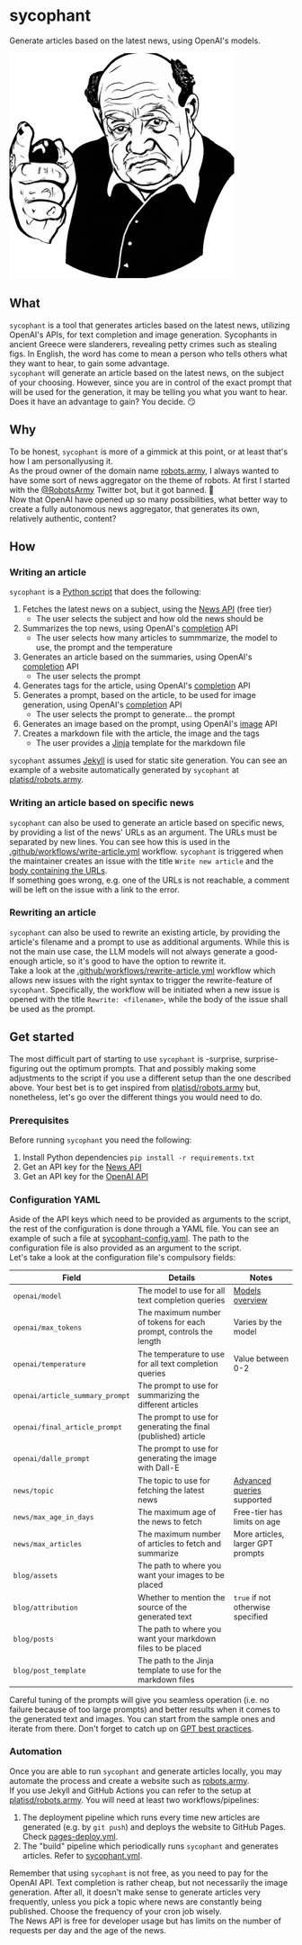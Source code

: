 # sycophant

Generate articles based on the latest news, using OpenAI's models.

![sycophant](sycophant-logo.png)

## What

`sycophant` is a tool that generates articles based on the latest news, utilizing OpenAI's APIs,
for text completion and image generation.
Sycophants in ancient Greece were slanderers, revealing petty crimes such as stealing figs.
In English, the word has come to mean a person who tells others what they want to hear, to gain some advantage.<br>
`sycophant` will generate an article based on the latest news, on the subject of your choosing.
However, since you are in control of the exact prompt that will be used for the generation,
it may be telling you what you want to hear. Does it have an advantage to gain? You decide. 😏

## Why

To be honest, `sycophant` is more of a gimmick at this point, or at least that's how I am personallyusing it.<br>
As the proud owner of the domain name [robots.army](https://robots.army/), I always wanted to have some sort of
news aggregator on the theme of robots.
At first I started with the [@RobotsArmy](https://twitter.com/RobotsArmy) Twitter bot, but it got banned. 🤣<br>
Now that OpenAI have opened up so many possibilities, what better way to create a fully autonomous news aggregator,
that generates its own, relatively authentic, content?

## How

### Writing an article

`sycophant` is a [Python script](sycophant.py) that does the following:
1. Fetches the latest news on a subject, using the [News API](https://newsapi.org/) (free tier)
   * The user selects the subject and how old the news should be
1. Summarizes the top news, using OpenAI's [completion](https://platform.openai.com/docs/api-reference/completions) API
   * The user selects how many articles to summmarize, the model to use, the prompt and the temperature
1. Generates an article based on the summaries, using OpenAI's [completion](https://platform.openai.com/docs/api-reference/completions) API
   * The user selects the prompt
1. Generates tags for the article, using OpenAI's [completion](https://platform.openai.com/docs/api-reference/completions) API
1. Generates a prompt, based on the article, to be used for image generation, using OpenAI's [completion](https://platform.openai.com/docs/api-reference/completions) API
   * The user selects the prompt to generate... the prompt
1. Generates an image based on the prompt, using OpenAI's [image](https://platform.openai.com/docs/api-reference/images) API
1. Creates a markdown file with the article, the image and the tags
   * The user provides a [Jinja](https://realpython.com/primer-on-jinja-templating/) template for the markdown file

`sycophant` assumes [Jekyll](https://jekyllrb.com/) is used for static site generation.
You can see an example of a website automatically generated by `sycophant` at [platisd/robots.army](https://github.com/platisd/robots.army).

### Writing an article based on specific news

`sycophant` can also be used to generate an article based on specific news, by providing a list of the news' URLs as an argument.
The URLs must be separated by new lines. You can see how this is used in the
[.github/workflows/write-article.yml](https://github.com/platisd/robots.army/blob/master/.github/workflows/write-article.yml) workflow.
`sycophant` is triggered when the maintainer creates an issue with the title `Write new article` and the
[body containing the URLs](https://github.com/platisd/robots.army/issues/7).<br>
If something goes wrong, e.g. one of the URLs is not reachable, a comment will be left on the issue with a link to the error.

### Rewriting an article

`sycophant` can also be used to rewrite an existing article, by providing the article's filename and a prompt to use as additional arguments.
While this is not the main use case, the LLM models will not always generate a good-enough article, so it's good to have the option to rewrite it.<br>
Take a look at the [.github/workflows/rewrite-article.yml](https://github.com/platisd/robots.army/blob/master/.github/workflows/rewrite-article.yml)
workflow which allows new issues with the right syntax to trigger the rewrite-feature of `sycophant`.
Specifically, the workflow will be initiated when a new issue is opened with the title `Rewrite: <filename>`,
while the body of the issue shall be used as the prompt.

## Get started

The most difficult part of starting to use `sycophant` is -surprise, surprise- figuring out the optimum prompts.
That and possibly making some adjustments to the script if you use a different setup than the one described above.
Your best bet is to get inspired from [platisd/robots.army](https://github.com/platisd/robots.army) but, nonetheless,
let's go over the different things you would need to do.

### Prerequisites

Before running `sycophant` you need the following:

1. Install Python dependencies `pip install -r requirements.txt`
1. Get an API key for the [News API](https://newsapi.org/)
1. Get an API key for the [OpenAI API](https://openai.com/pricing)

### Configuration YAML

Aside of the API keys which need to be provided as arguments to the script, the rest of the configuration is done
through a YAML file. You can see an example of such a file at [sycophant-config.yaml](sycophant-config.yaml).
The path to the configuration file is also provided as an argument to the script.<br>
Let's take a look at the configuration file's compulsory fields:

| Field                           | Details                                                           | Notes                             |
| ------------------------------- | ----------------------------------------------------------------- | --------------------------------- |
| `openai/model`                  | The model to use for all text completion queries                  | [Models overview]                 |
| `openai/max_tokens`             | The maximum number of tokens for each prompt, controls the length | Varies by the model               |
| `openai/temperature`            | The temperature to use for all text completion queries            | Value between 0-2                 |
| `openai/article_summary_prompt` | The prompt to use for summarizing the different articles          |                                   |
| `openai/final_article_prompt`   | The prompt to use for generating the final (published) article    |                                   |
| `openai/dalle_prompt`           | The prompt to use for generating the image with Dall-E            |                                   |
| `news/topic`                    | The topic to use for fetching the latest news                     | [Advanced queries] supported      |
| `news/max_age_in_days`          | The maximum age of the news to fetch                              | Free-tier has limits on age       |
| `news/max_articles`             | The maximum number of articles to fetch and summarize             | More articles, larger GPT prompts |
| `blog/assets`                   | The path to where you want your images to be placed               |                                   |
| `blog/attribution`              | Whether to mention the source of the generated text               | `true` if not otherwise specified |
| `blog/posts`                    | The path to where you want your markdown files to be placed       |                                   |
| `blog/post_template`            | The path to the Jinja template to use for the markdown files      |                                   |


[Models overview]: https://platform.openai.com/docs/models/overview
[Advanced queries]: https://newsapi.org/docs/endpoints/everything

Careful tuning of the prompts will give you seamless operation (i.e. no failure because of too large prompts)
and better results when it comes to the generated text and images.
You can start from the sample ones and iterate from there.
Don't forget to catch up on [GPT best practices](https://platform.openai.com/docs/guides/gpt-best-practices).

### Automation

Once you are able to run `sycophant` and generate articles locally, you may automate the process and create
a website such as [robots.army](https://robots.army).<br>
If you use Jekyll and GitHub Actions you can refer to the setup at
[platisd/robots.army](https://github.com/platisd/robots.army/tree/master/.github/workflows).
You will need at least two workflows/pipelines:
1. The deployment pipeline which runs every time new articles are generated (e.g. by `git push`) and deploys the
   website to GitHub Pages. Check [pages-deploy.yml].
2. The "build" pipeline which periodically runs `sycophant` and generates articles. Refer to [sycophant.yml].

[pages-deploy.yml]: https://github.com/platisd/robots.army/blob/master/.github/workflows/pages-deploy.yml
[sycophant.yml]: https://github.com/platisd/robots.army/blob/master/.github/workflows/sycophant.yml

Remember that using `sycophant` is not free, as you need to pay for the OpenAI API.
Text completion is rather cheap, but not necessarily the image generation.
After all, it doesn't make sense to generate articles very frequently, unless you pick a topic where news are
constantly being published. Choose the frequency of your cron job wisely.<br>
The News API is free for developer usage but has limits on the number of requests per day and the age of the news.
